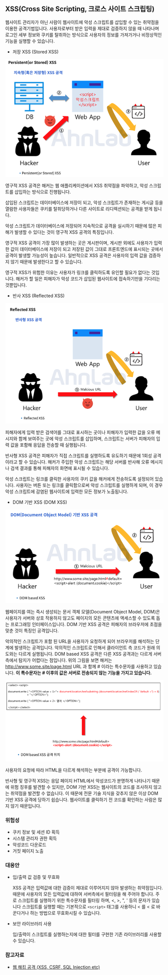## XSS(Cross Site Scripting, 크로스 사이트 스크립팅)

웹사이트 관리자가 아닌 사람이 웹사이트에 악성 스크립트를 삽입할 수 있는 취약점을 이용한 공격기법입니다.
사용자로부터 받은 입력을 제대로 검증하지 않을 때 나타나며 로그인 세부 정보와 쿠키를 탈취하는 방식으로 사용자의 정보를 가져가거나 비정상적인 기능을 실행할 수 있습니다.

- 저장 XSS (Stored XSS)

![](./stoxss.png)

영구적 XSS 공격은 해커는 웹 애플리케이션에서 XSS 취약점을 파악하고, 악성 스크립트를 삽입하는 방식으로 진행됩니다.

삽입된 스크립트는 데이터베이스에 저장이 되고, 악성 스크립트가 존재하는 게시글 등을 열람한 사용자들은 쿠키를 탈취당하거나 다른 사이트로 리디렉션되는 공격을 받게 됩니다.

악성 스크립트가 데이터베이스에 저장되어 지속적으로 공격을 실시하기 때문에 많은 피해가 발생할 수 있다는 것이 영구적 XSS 공격의 특징입니다.

영구적 XSS 공격이 가장 많이 발생하는 곳은 게시판이며, 게시판 외에도 사용자가 입력한 값이 데이터베이스에 저장이 되고 저장된 값이 그대로 프론트엔드에 표시되는 곳에서 공격이 발생할 가능성이 높습니다. 일반적으로 XSS 공격은 사용자의 입력 값을 검증하지 않기 때문에 발생한다고 할 수 있습니다.

영구적 XSS가 위험한 이유는 사용자가 링크를 클릭하도록 유인할 필요가 없다는 것입니다. 해커가 할 일은 피해자가 악성 코드가 삽입된 웹사이트에 접속하기만을 기다리는 것뿐입니다.

- 반사 XSS (Reflected XSS)

![](./refxss.png)

피해자에게 입력 받은 검색어를 그대로 표시하는 곳이나 피해자가 입력한 값을 오류 메시지와 함께 보여주는 곳에 악성 스크립트를 삽입하며, 스크립트는 서버가 피해자의 입력 값을 포함해 응답을 전송할 때 실행됩니다.

반사형 XSS 공격은 피해자가 직접 스크립트를 실행하도록 유도하기 때문에 1회성 공격이라고 할 수 있습니다. 해커가 주입한 악성 스크립트는 해당 서버를 반사해 오류 메시지나 검색 결과를 통해 피해자의 화면에 표시될 수 있습니다.

악성 스크립트는 링크를 클릭한 사용자의 쿠키 값을 해커에게 전송하도록 설정되어 있습니다. 사용자는 버튼 또는 링크를 클릭함으로써 악성 스크립트를 실행하게 되며, 이 경우 악성 스크립트에 감염된 웹사이트에 입력한 모든 정보가 노출됩니다.

- DOM 기반 XSS (DOM XSS)

![](./domxss.png)

웹페이지를 여는 즉시 생성되는 문서 객체 모델(Document Object Model, DOM)은 사용자가 서버와 상호 작용하지 않고도 페이지의 모든 콘텐츠에 액세스할 수 있도록 돕는 프로그래밍 인터페이스입니다. DOM 기반 XSS 공격은 피해자의 브라우저에 초점을 맞춘 것이 특징인 공격입니다.

악의적인 스크립트가 포함 된 URL을 사용자가 요청하게 되어 브라우저를 해석하는 단계에 발생하는 공격입니다. 악의적인 스크립트로 인해서 클라이언트 측 코드가 원래 의도와는 다르게 실행됩니다. DOM based XSS 공격은 다른 XSS 공격과는 다르게 서버 측에서 탐지가 어렵다는 점입니다. 위의 그림을 보면 해커는 http://www.some.site/page.html URL 과 함께 # 이라는 특수문자를 사용하고 있습니다. **이 특수문자는 # 이후의 값은 서버로 전송되지 않는 기능을 가지고 있습니다.**

![](./doxssloca.png)

사용자의 요청에 따라 HTML을 다르게 해석하는 부분에 공격이 가능합니다.

반사형 및 영구적 XSS는 응답 페이지 HTML에서 악성코드가 분명하게 나타나기 때문에 위험 징후를 발견할 수 있지만, DOM 기반 XSS는 웹사이트의 코드를 조사하지 않고는 취약점을 발견할 수 없습니다. 이 때문에 전문 기술 지식을 갖추지 않은 이상 DOM 기반 XSS 공격에 당하기 쉽습니다. 웹사이트를 클릭하기 전 코드를 확인하는 사람은 많지 않기 때문입니다.

### 위험성

- 쿠키 정보 및 세션 ID 획득
- 시스템 관리자 권한 획득
- 악성코드 다운로드
- 거짓 페이지 노출

### 대응안

- 입/출력 값 검증 및 무효화

  XSS 공격은 입력값에 대한 검증이 제대로 이루어지지 않아 발생하는 취약점입니다.
  때문에 사용자의 모든 입력값에 대하여 서버측에서 필터링을 해 주어야 합니다.
  주로 스크립트를 실행하기 위한 특수문자를 필터링 하며, <, >, ", ' 등의 문자가 있습니다
  스크립트를 실행할 때는 기본적으로 `<script>` 태그를 사용하니 < 를 &lt; 로 바꾼다거나 하는 방법으로 무효화시킬 수 있습니다.

- 보안 라이브러리 사용

  입/출력이 스크립트를 실행하는지에 대한 필터를 구현한 기존 라이브러리를 사용할 수 있습니다.

### 참고자료

- [웹 해킹 공격 (XSS, CSRF, SQL Injection etc)](https://velog.io/@dudgus1670/XSS-CSRF-SQL-Injection)
